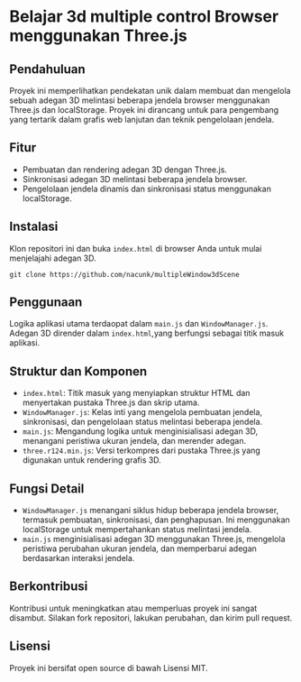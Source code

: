 # Belajar 3d multiple control Browser menggunakan Three.js

## Pendahuluan
Proyek ini memperlihatkan pendekatan unik dalam membuat dan mengelola sebuah adegan 3D melintasi beberapa jendela browser menggunakan Three.js dan localStorage. Proyek ini dirancang untuk para pengembang yang tertarik dalam grafis web lanjutan dan teknik pengelolaan jendela.

## Fitur
- Pembuatan dan rendering adegan 3D dengan Three.js.
- Sinkronisasi adegan 3D melintasi beberapa jendela browser.
- Pengelolaan jendela dinamis dan sinkronisasi status menggunakan localStorage.

## Instalasi
Klon repositori ini dan buka `index.html` di browser Anda untuk mulai menjelajahi adegan 3D.

```
git clone https://github.com/nacunk/multipleWindow3dScene
```
## Penggunaan
Logika aplikasi utama terdaopat dalam `main.js` dan `WindowManager.js`. Adegan 3D dirender dalam `index.html`,yang berfungsi sebagai titik masuk aplikasi.
## Struktur dan Komponen
- `index.html`: Titik masuk yang menyiapkan struktur HTML dan menyertakan pustaka Three.js dan skrip utama.
- `WindowManager.js`: Kelas inti yang mengelola pembuatan jendela, sinkronisasi, dan pengelolaan status melintasi beberapa jendela.
- `main.js`: Mengandung logika untuk menginisialisasi adegan 3D, menangani peristiwa ukuran jendela, dan merender adegan.
- `three.r124.min.js`: Versi terkompres dari pustaka Three.js yang digunakan untuk rendering grafis 3D.

## Fungsi Detail
- `WindowManager.js` menangani siklus hidup beberapa jendela browser, termasuk pembuatan, sinkronisasi, dan penghapusan. Ini menggunakan localStorage untuk mempertahankan status melintasi jendela.
- `main.js` menginisialisasi adegan 3D menggunakan Three.js, mengelola peristiwa perubahan ukuran jendela, dan memperbarui adegan berdasarkan interaksi jendela.

## Berkontribusi
Kontribusi untuk meningkatkan atau memperluas proyek ini sangat disambut. Silakan fork repositori, lakukan perubahan, dan kirim pull request.

## Lisensi
Proyek ini bersifat open source di bawah Lisensi MIT.

